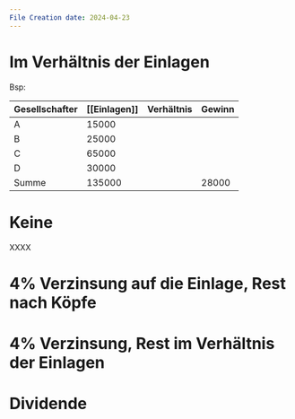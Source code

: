 ```yaml
---
File Creation date: 2024-04-23
---
```

# Im Verhältnis der Einlagen
Bsp:

| Gesellschafter | [[Einlagen]] | Verhältnis | Gewinn |
| -------------- | ------------ | ---------- | ------ |
| A              | 15000        |            |        |
| B              | 25000        |            |        |
| C              | 65000        |            |        |
| D              | 30000        |            |        |
| Summe          | 135000       |            | 28000  |

# Keine

XXXX
# 4% Verzinsung auf die Einlage, Rest nach Köpfe
# 4% Verzinsung, Rest im Verhältnis der Einlagen
# Dividende